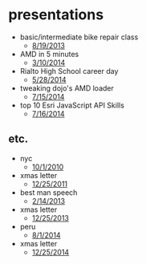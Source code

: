 # presentations

* basic/intermediate bike repair class
  * [8/19/2013]()
* AMD in 5 minutes
  * [3/10/2014]()
* Rialto High School career day
  * [5/28/2014]()
* tweaking dojo's AMD loader
  * [7/15/2014]()
* top 10 Esri JavaScript API Skills
  * [7/16/2014]()

## etc.
* nyc
  * [10/1/2010]()
* xmas letter
  * [12/25/2011](xmas2011.html)
* best man speech
  * [2/14/2013](bestman.html)
* xmas letter
  * [12/25/2013]()
* peru
  * [8/1/2014](peru.html)
* xmas letter
  * [12/25/2014]()
